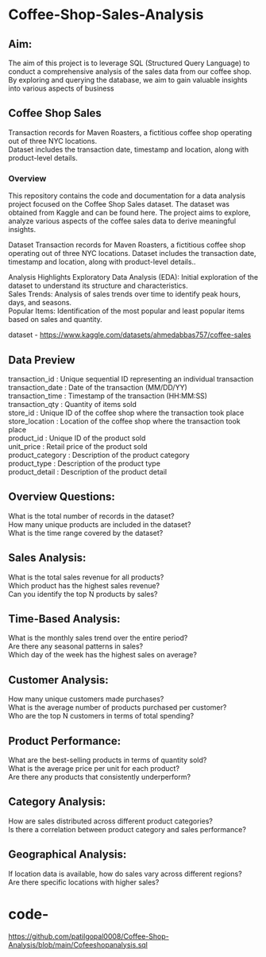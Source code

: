 # Coffee-Shop-Sales-Analysis

## Aim:
The aim of this project is to leverage SQL (Structured Query Language) to conduct a comprehensive analysis of the sales data from our coffee shop. By exploring and querying the database, we aim to gain valuable insights into various aspects of business  

## Coffee Shop Sales
Transaction records for Maven Roasters, a fictitious coffee shop operating out of three NYC locations.  
Dataset includes the transaction date, timestamp and location, along with product-level details.  

### Overview
This repository contains the code and documentation for a data analysis project focused on the Coffee Shop Sales dataset. The dataset was obtained from Kaggle and can be found here. The project aims to explore, analyze various aspects of the coffee sales data to derive meaningful insights.  

Dataset
Transaction records for Maven Roasters, a fictitious coffee shop operating out of three NYC locations. Dataset includes the transaction date, timestamp and location, along with product-level details..

Analysis Highlights
Exploratory Data Analysis (EDA): Initial exploration of the dataset to understand its structure and characteristics.  
Sales Trends: Analysis of sales trends over time to identify peak hours, days, and seasons.  
Popular Items: Identification of the most popular and least popular items based on sales and quantity.  

dataset - https://www.kaggle.com/datasets/ahmedabbas757/coffee-sales  

## Data Preview
transaction_id : Unique sequential ID representing an individual transaction  
transaction_date : Date of the transaction (MM/DD/YY)  
transaction_time : Timestamp of the transaction (HH:MM:SS)  
transaction_qty : Quantity of items sold  
store_id : Unique ID of the coffee shop where the transaction took place  
store_location : Location of the coffee shop where the transaction took place  
product_id : Unique ID of the product sold  
unit_price : Retail price of the product sold  
product_category : Description of the product category  
product_type : Description of the product type  
product_detail : Description of the product detail  

## Overview Questions:

What is the total number of records in the dataset?  
How many unique products are included in the dataset?  
What is the time range covered by the dataset?  

## Sales Analysis:

What is the total sales revenue for all products?  
Which product has the highest sales revenue?  
Can you identify the top N products by sales?  

## Time-Based Analysis:

What is the monthly sales trend over the entire period?  
Are there any seasonal patterns in sales?  
Which day of the week has the highest sales on average?  

## Customer Analysis:

How many unique customers made purchases?  
What is the average number of products purchased per customer?  
Who are the top N customers in terms of total spending?  

## Product Performance:

What are the best-selling products in terms of quantity sold?  
What is the average price per unit for each product?  
Are there any products that consistently underperform?  

## Category Analysis:

How are sales distributed across different product categories?   
Is there a correlation between product category and sales performance?  

## Geographical Analysis:

If location data is available, how do sales vary across different regions?  
Are there specific locations with higher sales?  





# code-
https://github.com/patilgopal0008/Coffee-Shop-Analysis/blob/main/Cofeeshopanalysis.sql
